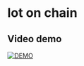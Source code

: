 # Iot on chain

## Video demo

[![DEMO](https://img.youtube.com/vi/MK-rrqKWlNg/0.jpg)](https://www.youtube.com/watch?v=MK-rrqKWlNg)

